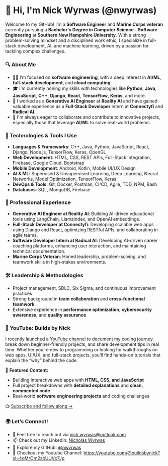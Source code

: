 # 👋 Hi, I'm Nick Wyrwas (@nwyrwas)

Welcome to my GitHub! I’m a **Software Engineer** and **Marine Corps veteran** currently pursuing a **Bachelor's Degree in Computer Science - Software Engineering** at **Southern New Hampshire University**. With a strong problem-solving mindset and a disciplined work ethic, I specialize in full-stack development, AI, and machine learning, driven by a passion for tackling complex challenges.

### 🔍 About Me
- 👨‍💻 I’m focused on **software engineering**, with a deep interest in **AI/ML**, **full-stack development**, and **cloud computing**.
- 🎓 I’m currently honing my skills with technologies like **Python**, **Java**, **JavaScript**, **C++**, **Django**, **React**, **TensorFlow**, **Keras**, and more.
- 🚀 I worked as a **Generative AI Engineer** at **Reality AI** and have gained valuable experience as a **Full-Stack Developer** intern at **Connectyfi** and **Radical AI**.
- 🌱 I'm always eager to collaborate and contribute to innovative projects, especially those that leverage **AI/ML** to solve real-world problems.

### 🔧 Technologies & Tools I Use
- **Languages & Frameworks**: C++, Java, Python, JavaScript, React, Django, Node.js, TensorFlow, Keras, OpenGL
- **Web Development**: HTML, CSS, REST APIs, Full-Stack Integration, Firebase, Google Cloud, Bootstrap
- **Mobile Development**: Android, Kotlin, Mobile UI/UX Design
- **AI & ML**: Supervised & Unsupervised Learning, Deep Learning, Neural Networks, Model Optimization, TensorFlow, Keras
- **DevOps & Tools**: Git, Docker, Postman, CI/CD, Agile, TDD, NPM, Bash
- **Databases**: SQL, MongoDB, Firebase

### 💼 Professional Experience
- **Generative AI Engineer at Reality AI**: Building AI-driven educational tools using LangChain, LlamaIndex, and OpenAI embeddings.
- **Full-Stack Developer at Connectyfi**: Developing scalable web apps using Django and React, optimizing RESTful APIs, and collaborating in agile teams.
- **Software Developer Intern at Radical AI**: Developing AI-driven career coaching platforms, enhancing user interaction, and maintaining technical documentation.
- **Marine Corps Veteran**: Honed leadership, problem-solving, and teamwork skills in high-stakes environments.

### 🛠 Leadership & Methodologies
- Project management, SDLC, Six Sigma, and continuous improvement practices
- Strong background in **team collaboration** and **cross-functional teamwork**
- Extensive experience in **performance optimization**, **cybersecurity awareness**, and **quality assurance**

### 🎥 YouTube: Builds by Nick  
I recently launched a [YouTube channel](https://youtube.com/@buildsbynick?si=4oMrOm2zbUUVx7Jp) to document my coding journey, break down beginner-friendly projects, and share development tips in real time. Whether you’re new to programming or looking for walkthroughs on web apps, UI/UX, and full-stack projects, you’ll find hands-on tutorials that explain the “why” behind the code.

🔧 **Featured Content:**
- Building interactive web apps with **HTML, CSS, and JavaScript**
- Full project breakdowns with **detailed explanations** and **clean, commented code**
- Real-world **software engineering projects** and coding challenges

📺 [Subscribe and follow along →](https://youtube.com/@buildsbynick?si=4oMrOm2zbUUVx7Jp)

### 🌍 Let’s Connect!
- 💬 Feel free to reach out via [nick.wyrwas@outlook.com](mailto:nick.wyrwas@outlook.com)
- 📫 Check out my LinkedIn: [Nicholas Wyrwas](https://www.linkedin.com/in/nicholas-wyrwas/)
- 📍 Explore my GitHub: [@nwyrwas](https://github.com/nwyrwas)
- 📍 Checkout my Youtube Channel: https://youtube.com/@buildsbynick?si=4oMrOm2zbUUVx7Jp
